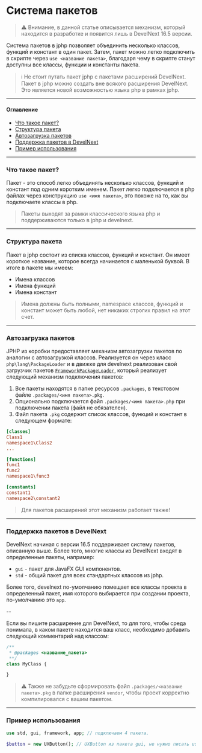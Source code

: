 # Система пакетов

> ⚠️ Внимание, в данной статье описывается механизм, который находится в разработке и появится лишь в DevelNext 16.5 версии.

Система пакетов в jphp позволяет объединить несколько классов, функций и констант в один пакет. Затем, пакет можно легко подключить в скрипте через `use <название пакета>`, благодаря чему в скрипте станут доступны все классы, функции и константы пакета.

> ℹ️ Не стоит путать пакет jphp с пакетами расширений DevelNext. Пакет в jphp можно создать вне всякого расширения DevelNext. Это является новой возможностью языка php в рамках jphp.

---

#### Оглавление
- [Что такое пакет?](#what)
- [Структура пакета](#structure)
- [Автозагрузка пакетов](#autoloading)
- [Поддержка пакетов в DevelNext](#develnext)
- [Пример использования](#example)

---

<a name=what/>

### Что такое пакет?

Пакет - это способ легко объединять несколько классов, функций и констант под одним коротким именем. Пакет легко подключается в php файлах через конструкцию `use <имя пакета>`, это похоже на то, как вы подключаете классы в php. 

> Пакеты выходят за рамки классического языка php и поддерживаются только в jphp и develnext.

---

<a name=structure/>

### Структура пакета
Пакет в jphp состоит из списка классов, функций и констант. Он имеет короткое название, которое всегда начинается с маленькой буквой. В итоге в пакете мы имеем:
- Имена классов
- Имена функций
- Имена констант

> Имена должны быть полными, namespace классов, функций и констант может быть любой, нет никаких строгих правил на этот счет.

---

<a name=autoloading />

### Автозагрузка пакетов

JPHP из коробки предоставляет механизм автозагрузки пакетов по аналогии с автозагрузкой классов. Реализуется он через класс `php\lang\PackageLoader` и в движке для develnext реализован свой загрузчик пакетов [`FrameworkPackageLoader`](https://github.com/jphp-compiler/develnext/blob/master/jphp-app-framework/src/php/framework/FrameworkPackageLoader.php), который реализует следующий механизм подключения пакетов:

1. Все пакеты находятся в папке ресурсов `.packages`, в текстовом файле `.packages/<имя пакета>.pkg`.
2. Опционально подключается файл `.packages/<имя пакета>.php` при подключении пакета (файл не обязателен).
3. Файл пакета `.pkg` содержит список классов, функций и констант в следующем формате:
```ini
[classes]
Class1
namespace1\Class2
...

[functions]
func1
func2
namespace1\func3

[constants]
constant1
namespace2\constant2
```

> Для пакетов расширений этот механизм работает также!

---

<a name=develnext />

### Поддержка пакетов в DevelNext

DevelNext начиная с версии 16.5 поддерживает систему пакетов, описанную выше. Более того, многие классы из DevelNext входят  в определенные пакеты, например:

- `gui` - пакет для JavaFX GUI компонентов.
- `std` - общий пакет для всех стандартных классов из jphp.

Более того, develnext по-умолчанию помещает все классы проекта в определенный пакет, имя которого выбирается при создании проекта, по-умолчанию это `app`.

--

Если вы пишите расширение для DevelNext, то для того, чтобы среда понимала, в каком пакете находится ваш класс, необходимо добавить следующий комментарий над классом:

```php
/**
 * @packages <название_пакета>
 **/
class MyClass {

}
```

> ⚠️ Также не забудьте сформировать файл `.packages/<название пакета>.pkg` в папке расширения `vendor`, чтобы проект корректно компилировался с вашим пакетом. 

---

<a name=example />

### Пример использования

```php
use std, gui, framework, app; // подключаем 4 пакета.

$button = new UXButton(); // UXButton из пакета gui, не нужно писать use php\gui\UXButton, достаточно use gui.
```